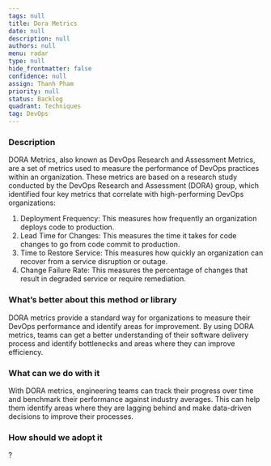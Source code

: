 ```yaml
---
tags: null
title: Dora Metrics
date: null
description: null
authors: null
menu: radar
type: null
hide_frontmatter: false
confidence: null
assign: Thanh Pham
priority: null
status: Backlog
quadrant: Techniques
tag: DevOps
---
```


<!-- table_of_contents 8efc9b7b-5df0-4143-a241-1e83e499598a -->

### Description
DORA Metrics, also known as DevOps Research and Assessment Metrics, are a set of metrics used to measure the performance of DevOps practices within an organization. These metrics are based on a research study conducted by the DevOps Research and Assessment (DORA) group, which identified four key metrics that correlate with high-performing DevOps organizations:

1. Deployment Frequency: This measures how frequently an organization deploys code to production.
1. Lead Time for Changes: This measures the time it takes for code changes to go from code commit to production.
1. Time to Restore Service: This measures how quickly an organization can recover from a service disruption or outage.
1. Change Failure Rate: This measures the percentage of changes that result in degraded service or require remediation.

### What’s better about this method or library
DORA metrics provide a standard way for organizations to measure their DevOps performance and identify areas for improvement. By using DORA metrics, teams can get a better understanding of their software delivery process and identify bottlenecks and areas where they can improve efficiency.

### What can we do with it
With DORA metrics, engineering teams can track their progress over time and benchmark their performance against industry averages. This can help them identify areas where they are lagging behind and make data-driven decisions to improve their processes.

### How should we adopt it
?

<!-- child_database ed0792df-a85a-4c4b-9a92-3a60eb699375 -->
